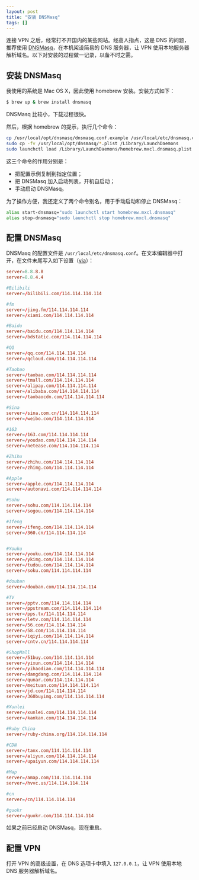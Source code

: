 ```yaml
---
layout: post
title: "安装 DNSMasq"
tags: []
---
```


连接 VPN 之后，经常打不开国内的某些网站。经高人指点，这是 DNS 的问题，推荐使用 [DNSMasq](http://www.thekelleys.org.uk/dnsmasq/doc.html)，在本机架设简易的 DNS 服务器，让 VPN 使用本地服务器解析域名。以下对安装的过程做一记录，以备不时之需。

## 安装 DNSMasq

我使用的系统是 Mac OS X，因此使用 homebrew 安装。安装方式如下：

```sh
$ brew up & brew install dnsmasq
```

DNSMasq 比较小，下载过程很快。

然后，根据 homebrew 的提示，执行几个命令：

```bash
cp /usr/local/opt/dnsmasq/dnsmasq.conf.example /usr/local/etc/dnsmasq.conf
sudo cp -fv /usr/local/opt/dnsmasq/*.plist /Library/LaunchDaemons
sudo launchctl load /Library/LaunchDaemons/homebrew.mxcl.dnsmasq.plist
```

这三个命令的作用分别是：

- 把配置示例复制到指定位置；
- 把 DNSMasq 加入启动列表，开机自启动；
- 手动启动 DNSMasq。

为了操作方便，我还定义了两个命令别名，用于手动启动和停止 DNSMasq：

```bash
alias start-dnsmasq="sudo launchctl start homebrew.mxcl.dnsmasq"
alias stop-dnsmasq="sudo launchctl stop homebrew.mxcl.dnsmasq"
```

## 配置 DNSMasq

DNSMasq 的配置文件是 `/usr/local/etc/dnsmasq.conf`。在文本编辑器中打开，在文件末尾写入如下设置（[via](https://ruby-china.org/topics/20270)）：

```conf
server=8.8.8.8
server=8.8.4.4

#Bilibili
server=/bilibili.com/114.114.114.114

#fm
server=/jing.fm/114.114.114.114
server=/xiami.com/114.114.114.114

#Baidu
server=/baidu.com/114.114.114.114
server=/bdstatic.com/114.114.114.114

#QQ
server=/qq.com/114.114.114.114
server=/qcloud.com/114.114.114.114

#Taobao
server=/taobao.com/114.114.114.114
server=/tmall.com/114.114.114.114
server=/alipay.com/114.114.114.114
server=/alibaba.com/114.114.114.114
server=/taobaocdn.com/114.114.114.114

#Sina
server=/sina.com.cn/114.114.114.114
server=/weibo.com/114.114.114.114

#163
server=/163.com/114.114.114.114
server=/youdao.com/114.114.114.114
server=/netease.com/114.114.114.114

#Zhihu
server=/zhihu.com/114.114.114.114
server=/zhimg.com/114.114.114.114

#Apple
server=/apple.com/114.114.114.114
server=/autonavi.com/114.114.114.114

#Sohu
server=/sohu.com/114.114.114.114
server=/sogou.com/114.114.114.114

#Ifeng
server=/ifeng.com/114.114.114.114
server=/360.cn/114.114.114.114


#Youku
server=/youku.com/114.114.114.114
server=/ykimg.com/114.114.114.114
server=/tudou.com/114.114.114.114
server=/soku.com/114.114.114.114

#douban
server=/douban.com/114.114.114.114

#TV
server=/pptv.com/114.114.114.114
server=/ppstream.com/114.114.114.114
server=/pps.tv/114.114.114.114
server=/letv.com/114.114.114.114
server=/56.com/114.114.114.114
server=/58.com/114.114.114.114
server=/iqiyi.com/114.114.114.114
server=/cntv.cn/114.114.114.114

#ShopMall
server=/51buy.com/114.114.114.114
server=/yixun.com/114.114.114.114
server=/yihaodian.com/114.114.114.114
server=/dangdang.com/114.114.114.114
server=/qunar.com/114.114.114.114
server=/meituan.com/114.114.114.114
server=/jd.com/114.114.114.114
server=/360buyimg.com/114.114.114.114

#Xunlei
server=/xunlei.com/114.114.114.114
server=/kankan.com/114.114.114.114

#Ruby China
server=/ruby-china.org/114.114.114.114

#CDN
server=/tanx.com/114.114.114.114
server=/aliyun.com/114.114.114.114
server=/upaiyun.com/114.114.114.114

#Map
server=/amap.com/114.114.114.114
server=/hvvc.us/114.114.114.114

#cn
server=/cn/114.114.114.114

#guokr
server=/guokr.com/114.114.114.114
```

如果之前已经启动 DNSMasq，现在重启。

## 配置 VPN

打开 VPN 的高级设置，在 DNS 选项卡中填入 `127.0.0.1`，让 VPN 使用本地 DNS 服务器解析域名。
